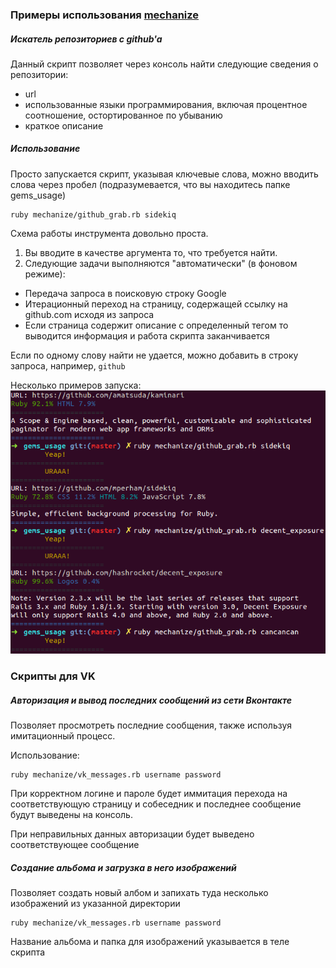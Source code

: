 ### Примеры использования [mechanize](https://github.com/sparklemotion/mechanize)

##### Искатель репозиториев с github'a

Данный скрипт позволяет через консоль найти следующие сведения о репозитории:
* url
* использованные языки программирования, включая процентное соотношение, остортированное по убыванию
* краткое описание

##### Использование
Просто запускается скрипт, указывая ключевые слова, можно вводить слова через пробел (подразумевается, что вы находитесь  папке gems_usage)

    ruby mechanize/github_grab.rb sidekiq

Схема работы инструмента довольно проста.

1. Вы вводите в качестве аргумента то, что требуется найти.
2. Следующие задачи выполняются "автоматически" (в фоновом режиме):
  * Передача запроса в поисковую строку Google
  * Итерационный переход на страницу, содержащей ссылку на github.com исходя из запроса
  * Если страница содержит описание с определенный тегом то выводится информация и работа скрипта заканчивается

Если по одному слову найти не удается, можно добавить в строку запроса, например, `github`

Несколько примеров запуска: ![Использование](https://github.com/sinventor/gems_usage/blob/master/rmagick/images/changed/github_01.png)

### Скрипты для VK
##### Авторизация и вывод последних сообщений из сети Вконтакте

Позволяет просмотреть последние сообщения, также используя имитационный процесс.

Использование:

    ruby mechanize/vk_messages.rb username password

При корректном логине и пароле будет иммитация перехода на соответствующую страницу и собеседник и последнее сообщение будут выведены на консоль.

При неправильных данных авторизации будет выведено соответствующее сообщение

##### Создание альбома и загрузка в него изображений

Позволяет создать новый албом и запихать туда несколько изображений из указанной директории

    ruby mechanize/vk_messages.rb username password

Название альбома и папка для изображений указывается в теле скрипта
